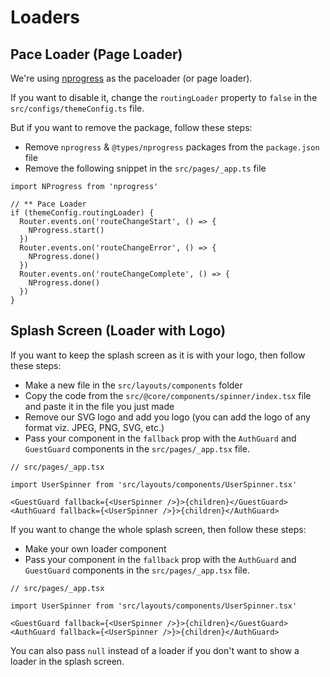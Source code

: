 # Loaders

## Pace Loader (Page Loader)

We're using [nprogress](https://github.com/rstacruz/nprogress) as the paceloader (or page loader).

If you want to disable it, change the `routingLoader` property to `false` in the `src/configs/themeConfig.ts` file.

But if you want to remove the package, follow these steps:

- Remove `nprogress` & `@types/nprogress` packages from the `package.json` file
- Remove the following snippet in the `src/pages/_app.ts` file

```tsx
import NProgress from 'nprogress'

// ** Pace Loader
if (themeConfig.routingLoader) {
  Router.events.on('routeChangeStart', () => {
    NProgress.start()
  })
  Router.events.on('routeChangeError', () => {
    NProgress.done()
  })
  Router.events.on('routeChangeComplete', () => {
    NProgress.done()
  })
}
```

## Splash Screen (Loader with Logo)

If you want to keep the splash screen as it is with your logo, then follow these steps:

- Make a new file in the `src/layouts/components` folder
- Copy the code from the `src/@core/components/spinner/index.tsx` file and paste it in the file you just made
- Remove our SVG logo and add you logo (you can add the logo of any format viz. JPEG, PNG, SVG, etc.)
- Pass your component in the `fallback` prop with the `AuthGuard` and `GuestGuard` components in the `src/pages/_app.tsx` file.

```tsx
// src/pages/_app.tsx

import UserSpinner from 'src/layouts/components/UserSpinner.tsx'

<GuestGuard fallback={<UserSpinner />}>{children}</GuestGuard>
<AuthGuard fallback={<UserSpinner />}>{children}</AuthGuard>
```

If you want to change the whole splash screen, then follow these steps:

- Make your own loader component
- Pass your component in the `fallback` prop with the `AuthGuard` and `GuestGuard` components in the `src/pages/_app.tsx` file.

```tsx
// src/pages/_app.tsx

import UserSpinner from 'src/layouts/components/UserSpinner.tsx'

<GuestGuard fallback={<UserSpinner />}>{children}</GuestGuard>
<AuthGuard fallback={<UserSpinner />}>{children}</AuthGuard>
```

You can also pass `null` instead of a loader if you don't want to show a loader in the splash screen.
